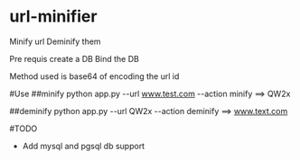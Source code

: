 # url-minifier
Minify url
Deminify them

Pre requis create a DB
Bind the DB

Method used is base64 of encoding the url id

#Use
##minify
python app.py --url www.test.com --action minify
==> QW2x

##deminify
python app.py --url QW2x --action deminify
==> www.text.com

#TODO
 * Add mysql and pgsql db support